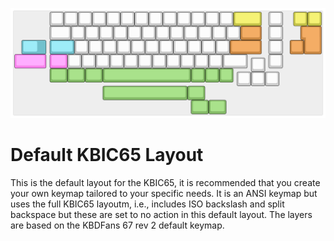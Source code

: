 ![KBIC65 layout options](https://github.com/b-karl/KBIC65/blob/main/img/layout-options.svg)

# Default KBIC65 Layout

This is the default layout for the KBIC65, it is recommended that you create your own keymap tailored to your specific needs. It is an ANSI keymap but uses the full KBIC65 layoutm, i.e., includes ISO backslash and split backspace but these are set to no action in this default layout. The layers are based on the KBDFans 67 rev 2 default keymap.
